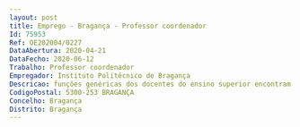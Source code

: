 ```yaml
--- 
layout: post
title: Emprego - Bragança - Professor coordenador
Id: 75953
Ref: OE202004/0227
DataAbertura: 2020-04-21
DataFecho: 2020-06-12
Trabalho: Professor coordenador
Empregador: Instituto Politécnico de Bragança
Descricao: funções genéricas dos docentes do ensino superior encontram se previstas no artigo 2.º A do ECPDESP, sendo o conteúdo funcional da categoria o constante do artigo 3.º, n.º 5 do ECPDESP
CodigoPostal: 5300-253 BRAGANÇA
Concelho: Bragança
Distrito: Bragança
--- 
```


